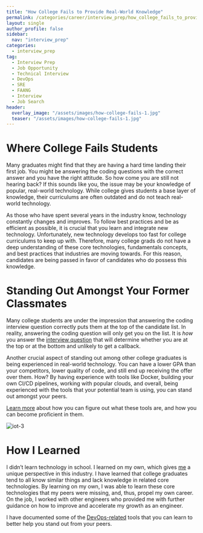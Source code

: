 ```yaml
---
title: "How College Fails to Provide Real-World Knowledge"
permalink: /categories/career/interview_prep/how_college_fails_to_provide_real-world_knowledge
layout: single
author_profile: false
sidebar:
  nav: "interview_prep"
categories:
  - interview_prep
tag:
  - Interview Prep
  - Job Opportunity
  - Technical Interview
  - DevOps
  - SRE
  - FAANG
  - Interview
  - Job Search
header:
  overlay_image: "/assets/images/how-college-fails-1.jpg"
  teaser: "/assets/images/how-college-fails-1.jpg"
---
```


# Where College Fails Students

Many graduates might find that they are having a hard time landing their first job. You might be answering the coding questions with the correct answer and you have the right attitude. So how come you are still not hearing back? If this sounds like you, the issue may be your knowledge of popular, real-world technology. While college gives students a base layer of knowledge, their curriculums are often outdated and do not teach real-world technology.

As those who have spent several years in the industry know, technology constantly changes and improves. To follow best practices and be as efficient as possible, it is crucial that you learn and integrate new technology. Unfortunately, new technology develops too fast for college curriculums to keep up with. Therefore, many college grads do not have a deep understanding of these core technologies, fundamentals concepts, and best practices that industries are moving towards. For this reason, candidates are being passed in favor of candidates who do possess this knowledge.

# Standing Out Amongst Your Former Classmates

Many college students are under the impression that answering the coding interview question correctly puts them at the top of the candidate list. In reality, answering the coding question will only get you on the list. It is _how_ you answer the [interview question](/categories/career/interview_prep/what_is_interview_prep_and_why_you_need_it) that will determine whether you are at the top or at the bottom and unlikely to get a callback.

Another crucial aspect of standing out among other college graduates is being experienced in real-world technology. You can have a lower GPA than your competitors, lower quality of code, and still end up receiving the offer over them. How? By having experience with tools like Docker, building your own CI/CD pipelines, working with popular clouds, and overall, being experienced with the tools that your potential team is using, you can stand out amongst your peers.

[Learn more](/categories/career/becoming_a_devops_engineer) about how you can figure out what these tools are, and how you can become proficient in them.

![iot-3](/assets/images/iot-3.png)

# How I Learned

I didn’t learn technology in school. I learned on my own, which gives [me](/about) a unique perspective in this industry. I have learned that college graduates tend to all know similar things and lack knowledge in related core technologies. By learning on my own, I was able to learn these core technologies that my peers were missing, and, thus, propel my own career. On the job, I worked with other engineers who provided me with further guidance on how to improve and accelerate my growth as an engineer.

I have documented some of the [DevOps-related](/categories/career/becoming_a_devops_engineer) tools that you can learn to better help you stand out from your peers.

